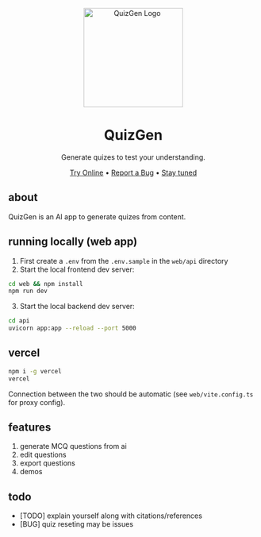 <div align="center">

<img src="./docs/source/_static/logo.png" alt="QuizGen Logo" width=200></img>

# QuizGen

Generate quizes to test your understanding.

[Try Online](http://....vercel.app) •
[Report a Bug](https://github.com/arunpatro/quizgen/issues) •
[Stay tuned](#stay-tuned-for)

</div>

## about
QuizGen is an AI app to generate quizes from content.

## running locally (web app)
1. First create a `.env` from the `.env.sample` in the `web/api` directory
2. Start the local frontend dev server:
```sh
cd web && npm install
npm run dev
```
3. Start the local backend dev server:
```sh
cd api
uvicorn app:app --reload --port 5000
```

## vercel
```sh
npm i -g vercel
vercel
```
Connection between the two should be automatic (see `web/vite.config.ts` for proxy config).

## features
1. generate MCQ questions from ai
2. edit questions
3. export questions
4. demos

## todo
- [TODO] explain yourself along with citations/references
- [BUG] quiz reseting may be issues
